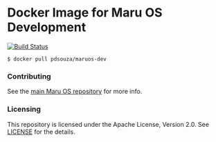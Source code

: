 # Docker Image for Maru OS Development

[![Build Status](https://travis-ci.org/pdsouza/maruos-devbox.svg?branch=master)](https://travis-ci.org/pdsouza/maruos-devbox)

    $ docker pull pdsouza/maruos-dev

### Contributing

See the [main Maru OS repository](https://github.com/maruos/maruos) for more
info.

### Licensing

This repository is licensed under the Apache License, Version 2.0. See
[LICENSE](LICENSE) for the details.
